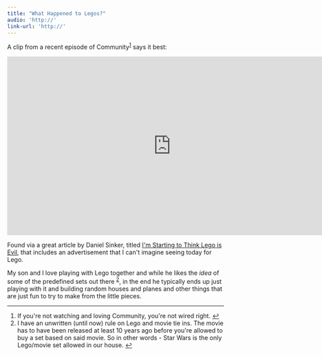 ```yaml
---
title: "What Happened to Legos?"
audio: 'http://'
link-url: 'http://'
---
```

<p>A clip from a recent episode of Community<sup id="fnref-19909:1"><a href="#fn-19909:1" rel="footnote">1</a></sup> says it best:</p>
<p><iframe width="760" height="416" src="http://www.youtube.com/embed/jitDWAx6_eA?rel=0" frameborder="0" allowfullscreen></iframe></p>
<p>Found via a great article by Daniel Sinker, titled <a href="http://sinker.tumblr.com/post/14267087602/im-starting-to-think-lego-is-evil">I'm Starting to Think Lego is Evil</a>, that includes an advertisement that I can't imagine seeing today for Lego.</p>
<p>My son and I love playing with Lego together and while he likes the <em>idea</em> of some of the predefined sets out there <sup id="fnref-19909:2"><a href="#fn-19909:2" rel="footnote">2</a></sup>, in the end he typically ends up just playing with it and building random houses and planes and other things that are just fun to try to make from the little pieces.</p>
<div class="footnotes">
<hr />
<ol>
<li id="fn-19909:1">
If you're not watching and loving Community, you're not wired right.&#160;<a href="#fnref-19909:1" rev="footnote">&#8617;</a>
</li>
<li id="fn-19909:2">
I have an unwritten (until now) rule on Lego and movie tie ins. The movie has to have been released at least 10 years ago before you're allowed to buy a set based on said movie. So in other words - Star Wars is the only Lego/movie set allowed in our house.&#160;<a href="#fnref-19909:2" rev="footnote">&#8617;</a>
</li>
</ol>
</div>
